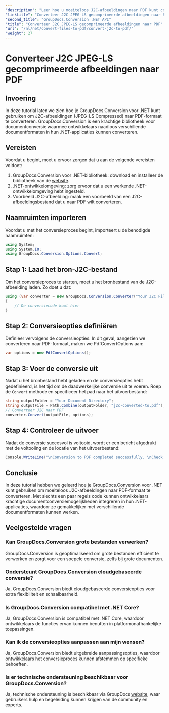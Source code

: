 ```yaml
---
"description": "Leer hoe u moeiteloos J2C-afbeeldingen naar PDF kunt converteren met GroupDocs.Conversion voor .NET, waarmee u uw documentverwerkingsproces stroomlijnt."
"linktitle": "Converteer J2C JPEG-LS gecomprimeerde afbeeldingen naar PDF"
"second_title": "GroupDocs.Conversion .NET API"
"title": "Converteer J2C JPEG-LS gecomprimeerde afbeeldingen naar PDF"
"url": "/nl/net/convert-files-to-pdf/convert-j2c-to-pdf/"
"weight": 27
---
```


# Converteer J2C JPEG-LS gecomprimeerde afbeeldingen naar PDF

## Invoering
In deze tutorial laten we zien hoe je GroupDocs.Conversion voor .NET kunt gebruiken om J2C-afbeeldingen (JPEG-LS Compressed) naar PDF-formaat te converteren. GroupDocs.Conversion is een krachtige bibliotheek voor documentconversie waarmee ontwikkelaars naadloos verschillende documentformaten in hun .NET-applicaties kunnen converteren.
## Vereisten
Voordat u begint, moet u ervoor zorgen dat u aan de volgende vereisten voldoet:
1. GroupDocs.Conversion voor .NET-bibliotheek: download en installeer de bibliotheek van de [website](https://releases.groupdocs.com/conversion/net/).
2. .NET-ontwikkelomgeving: zorg ervoor dat u een werkende .NET-ontwikkelomgeving hebt ingesteld.
3. Voorbeeld J2C-afbeelding: maak een voorbeeld van een J2C-afbeeldingsbestand dat u naar PDF wilt converteren.

## Naamruimten importeren
Voordat u met het conversieproces begint, importeert u de benodigde naamruimten:
```csharp
using System;
using System.IO;
using GroupDocs.Conversion.Options.Convert;
```
## Stap 1: Laad het bron-J2C-bestand
Om het conversieproces te starten, moet u het bronbestand van de J2C-afbeelding laden. Zo doet u dat:
```csharp
using (var converter = new GroupDocs.Conversion.Converter("Your J2C File Path"))
{
    // De conversiecode komt hier
}
```
## Stap 2: Conversieopties definiëren
Definieer vervolgens de conversieopties. In dit geval, aangezien we converteren naar PDF-formaat, maken we PdfConvertOptions aan:
```csharp
var options = new PdfConvertOptions();
```
## Stap 3: Voer de conversie uit
Nadat u het bronbestand hebt geladen en de conversieopties hebt gedefinieerd, is het tijd om de daadwerkelijke conversie uit te voeren. Roep de `Convert` methode en specificeer het pad naar het uitvoerbestand:
```csharp
string outputFolder = "Your Document Directory";
string outputFile = Path.Combine(outputFolder, "j2c-converted-to.pdf");
// Converteer J2C naar PDF
converter.Convert(outputFile, options);
```
## Stap 4: Controleer de uitvoer
Nadat de conversie succesvol is voltooid, wordt er een bericht afgedrukt met de voltooiing en de locatie van het uitvoerbestand:
```csharp
Console.WriteLine("\nConversion to PDF completed successfully. \nCheck output in {0}", outputFolder);
```

## Conclusie
In deze tutorial hebben we geleerd hoe je GroupDocs.Conversion voor .NET kunt gebruiken om moeiteloos J2C-afbeeldingen naar PDF-formaat te converteren. Met slechts een paar regels code kunnen ontwikkelaars krachtige documentconversiemogelijkheden integreren in hun .NET-applicaties, waardoor ze gemakkelijker met verschillende documentformaten kunnen werken.
## Veelgestelde vragen
### Kan GroupDocs.Conversion grote bestanden verwerken?
GroupDocs.Conversion is geoptimaliseerd om grote bestanden efficiënt te verwerken en zorgt voor een soepele conversie, zelfs bij grote documenten.
### Ondersteunt GroupDocs.Conversion cloudgebaseerde conversie?
Ja, GroupDocs.Conversion biedt cloudgebaseerde conversieopties voor extra flexibiliteit en schaalbaarheid.
### Is GroupDocs.Conversion compatibel met .NET Core?
Ja, GroupDocs.Conversion is compatibel met .NET Core, waardoor ontwikkelaars de functies ervan kunnen benutten in platformonafhankelijke toepassingen.
### Kan ik de conversieopties aanpassen aan mijn wensen?
Ja, GroupDocs.Conversion biedt uitgebreide aanpassingsopties, waardoor ontwikkelaars het conversieproces kunnen afstemmen op specifieke behoeften.
### Is er technische ondersteuning beschikbaar voor GroupDocs.Conversion?
Ja, technische ondersteuning is beschikbaar via GroupDocs [website](https://forum.groupdocs.com/c/conversion/11), waar gebruikers hulp en begeleiding kunnen krijgen van de community en experts.
